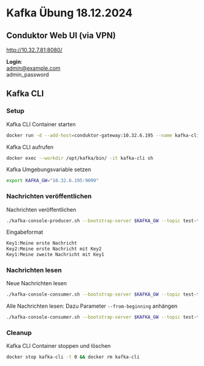 # Kafka Übung 18.12.2024

## Conduktor Web UI (via VPN)
http://10.32.7.81:8080/

__Login__: \
admin@example.com \
admin_password



## Kafka CLI
### Setup 
Kafka CLI Container starten
```bash
docker run -d --add-host=conduktor-gateway:10.32.6.195 --name kafka-cli apache/kafka:latest
```

Kafka CLI aufrufen
```bash
docker exec --workdir /opt/kafka/bin/ -it kafka-cli sh
```

Kafka Umgebungsvariable setzen
```bash
export KAFKA_GW="10.32.6.195:9099"
```


### Nachrichten veröffentlichen
Nachrichten veröffentlichen
```bash
./kafka-console-producer.sh --bootstrap-server $KAFKA_GW --topic test-topic --property "parse.key=true" --property "key.separator=:"
```

Eingabeformat
```bash
Key1:Meine erste Nachricht
Key2:Meine erste Nachricht mit Key2
Key1:Meine zweite Nachricht mit Key1
```

### Nachrichten lesen
Neue Nachrichten lesen
```bash
./kafka-console-consumer.sh --bootstrap-server $KAFKA_GW --topic test-topic
```

Alle Nachrichten lesen: Dazu Parameter `--from-beginning` anhängen
```bash
./kafka-console-consumer.sh --bootstrap-server $KAFKA_GW --topic test-topic --from-beginning
```

### Cleanup
Kafka CLI Container stoppen und löschen
```bash
docker stop kafka-cli -t 0 && docker rm kafka-cli
```